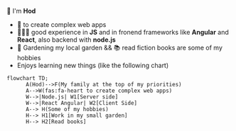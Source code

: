 
👋 I'm **Hod**


- 🧡 to create complex web apps
- 👨🏻‍💻 good experience in **JS** and in fronend frameworks like **Angular** and **React**, also backend with **node.js**
- 🥀 Gardening my local garden && 📚 read fiction books are some of my hobbies
- Enjoys learning new things (like the following chart)

```mermaid
flowchart TD;
      A(Hod)-->F(My family at the top of my priorities)
      A-->W(fas:fa-heart to create complex web apps)
      W-->|Node.js| W1[Server side]
      W-->|React Angular| W2[Client Side]
      A--> H(Some of my hobbies)
      H--> H1[Work in my small garden]
      H--> H2[Read books]
```
